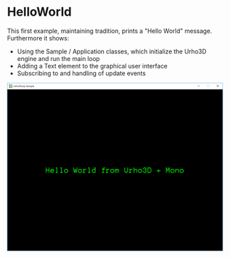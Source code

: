  HelloWorld
=============

This first example, maintaining tradition, prints a "Hello World" message.
Furthermore it shows:
- Using the Sample / Application classes, which initialize the Urho3D engine and run the main loop
- Adding a Text element to the graphical user interface
- Subscribing to and handling of update events

![Screenshot](Screenshots/Screenshot.png)